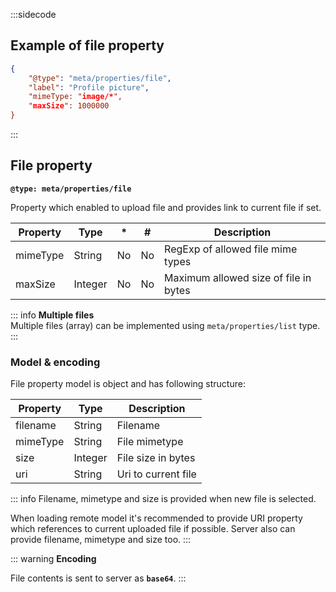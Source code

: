 :::sidecode
## Example of file property

```json
{
	"@type": "meta/properties/file",
	"label": "Profile picture",
	"mimeType: "image/*",
	"maxSize": 1000000
}
```
:::

## File property

**`@type: meta/properties/file`**

Property which enabled to upload file and provides link to current file if set.

| Property | Type | * | # | Description |
| -------- | ---- | - | - | ----------- |
| mimeType | String | No | No | RegExp of allowed file mime types |
| maxSize  | Integer | No | No | Maximum allowed size of file in bytes |

::: info
**Multiple files**  
Multiple files (array) can be implemented using `meta/properties/list` type.
:::

### Model & encoding

File property model is object and has following structure:

| Property | Type | Description |
| -------- | ---- | ----------- |
| filename | String | Filename |
| mimeType  | String | File mimetype |
| size | Integer | File size in bytes |
| uri | String | Uri to current file |

::: info
Filename, mimetype and size is provided when new file is selected.

When loading remote model it's recommended to provide URI property which references to current uploaded file if possible. Server also can provide filename, mimetype and size too.
:::

::: warning
**Encoding**

File contents is sent to server as **`base64`**.
:::